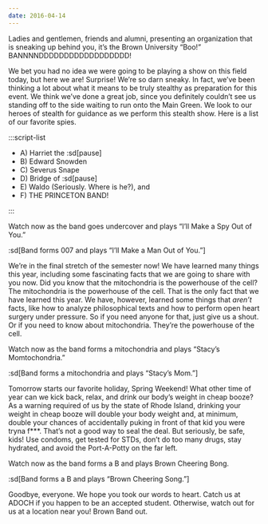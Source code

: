 ```yaml
---
date: 2016-04-14
---
```


Ladies and gentlemen, friends and alumni, presenting an organization that is sneaking up behind you, it’s the Brown University “Boo!” BANNNNDDDDDDDDDDDDDDDDDD!

We bet you had no idea we were going to be playing a show on this field today, but here we are! Surprise! We’re so darn sneaky. In fact, we’ve been thinking a lot about what it means to be truly stealthy as preparation for this event. We think we’ve done a great job, since you definitely couldn’t see us standing off to the side waiting to run onto the Main Green. We look to our heroes of stealth for guidance as we perform this stealth show. Here is a list of our favorite spies.

:::script-list

- A) Harriet the :sd[pause]
- B) Edward Snowden
- C) Severus Snape
- D) Bridge of :sd[pause]
- E) Waldo (Seriously. Where is he?), and
- F) THE PRINCETON BAND!

:::

Watch now as the band goes undercover and plays “I’ll Make a Spy Out of You.”

:sd[Band forms 007 and plays “I’ll Make a Man Out of You.”]

We’re in the final stretch of the semester now! We have learned many things this year, including some fascinating facts that we are going to share with you now. Did you know that the mitochondria is the powerhouse of the cell? The mitochondria is the powerhouse of the cell. That is the only fact that we have learned this year. We have, however, learned some things that _aren’t_ facts, like how to analyze philosophical texts and how to perform open heart surgery under pressure. So if you need anyone for that, just give us a shout. Or if you need to know about mitochondria. They’re the powerhouse of the cell.

Watch now as the band forms a mitochondria and plays “Stacy’s Momtochondria.”

:sd[Band forms a mitochondria and plays “Stacy’s Mom.”]

Tomorrow starts our favorite holiday, Spring Weekend! What other time of year can we kick back, relax, and drink our body’s weight in cheap booze? As a warning required of us by the state of Rhode Island, drinking your weight in cheap booze will double your body weight and, at minimum, double your chances of accidentally puking in front of that kid you were tryna f\*\*\*. That’s not a good way to seal the deal. But seriously, be safe, kids! Use condoms, get tested for STDs, don’t do too many drugs, stay hydrated, and avoid the Port-A-Potty on the far left.

Watch now as the band forms a B and plays Brown Cheering Bong.

:sd[Band forms a B and plays “Brown Cheering Song.”]

Goodbye, everyone. We hope you took our words to heart. Catch us at ADOCH if you happen to be an accepted student. Otherwise, watch out for us at a location near you! Brown Band out.
